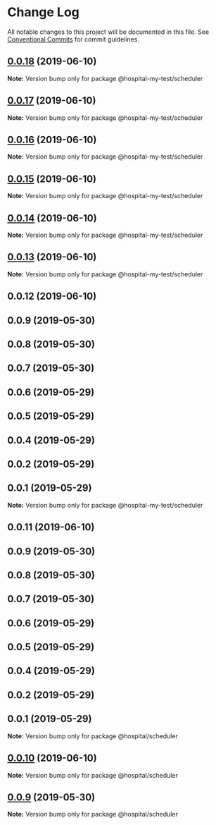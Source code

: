 # Change Log

All notable changes to this project will be documented in this file.
See [Conventional Commits](https://conventionalcommits.org) for commit guidelines.

## [0.0.18](https://github.com/zylqmjforever/hospital/compare/@hospital-my-test/scheduler@0.0.17...@hospital-my-test/scheduler@0.0.18) (2019-06-10)

**Note:** Version bump only for package @hospital-my-test/scheduler





## [0.0.17](https://github.com/zylqmjforever/hospital/compare/@hospital-my-test/scheduler@0.0.16...@hospital-my-test/scheduler@0.0.17) (2019-06-10)

**Note:** Version bump only for package @hospital-my-test/scheduler





## [0.0.16](https://github.com/zylqmjforever/hospital/compare/@hospital-my-test/scheduler@0.0.15...@hospital-my-test/scheduler@0.0.16) (2019-06-10)

**Note:** Version bump only for package @hospital-my-test/scheduler





## [0.0.15](https://github.com/zylqmjforever/hospital/compare/@hospital-my-test/scheduler@0.0.14...@hospital-my-test/scheduler@0.0.15) (2019-06-10)

**Note:** Version bump only for package @hospital-my-test/scheduler





## [0.0.14](https://github.com/zylqmjforever/hospital/compare/@hospital-my-test/scheduler@0.0.13...@hospital-my-test/scheduler@0.0.14) (2019-06-10)

**Note:** Version bump only for package @hospital-my-test/scheduler





## [0.0.13](https://github.com/zylqmjforever/hospital/compare/@hospital-my-test/scheduler@0.0.12...@hospital-my-test/scheduler@0.0.13) (2019-06-10)

**Note:** Version bump only for package @hospital-my-test/scheduler





## 0.0.12 (2019-06-10)



## 0.0.9 (2019-05-30)



## 0.0.8 (2019-05-30)



## 0.0.7 (2019-05-30)



## 0.0.6 (2019-05-29)



## 0.0.5 (2019-05-29)



## 0.0.4 (2019-05-29)



## 0.0.2 (2019-05-29)



## 0.0.1 (2019-05-29)

**Note:** Version bump only for package @hospital-my-test/scheduler





## 0.0.11 (2019-06-10)



## 0.0.9 (2019-05-30)



## 0.0.8 (2019-05-30)



## 0.0.7 (2019-05-30)



## 0.0.6 (2019-05-29)



## 0.0.5 (2019-05-29)



## 0.0.4 (2019-05-29)



## 0.0.2 (2019-05-29)



## 0.0.1 (2019-05-29)

**Note:** Version bump only for package @hospital/scheduler





## [0.0.10](https://github.com/zylqmjforever/hospital/compare/v0.0.9...v0.0.10) (2019-06-10)

**Note:** Version bump only for package @hospital/scheduler





## [0.0.9](https://github.com/zylqmjforever/hospital/compare/v0.0.8...v0.0.9) (2019-05-30)

**Note:** Version bump only for package @hospital/scheduler
